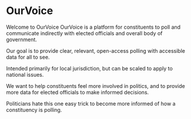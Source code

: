 # OurVoice

Welcome to OurVoice
OurVoice is a platform for constituents to poll and communicate indirectly with elected officials and overall body of government.

Our goal is to provide clear, relevant, open-access polling with accessible data for all to see.

Intended primarily for local jurisdiction, but can be scaled to apply to national issues.

We want to help constituents feel more involved in politics, and to provide more data for elected officials to make informed decisions.

Politicians hate this one easy trick to become more informed of how a constituency is polling.